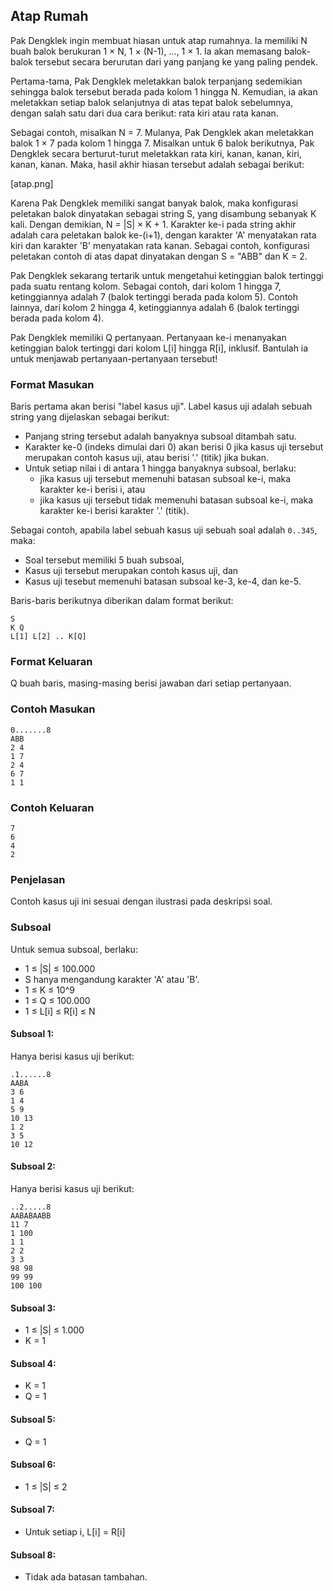 ## Atap Rumah

Pak Dengklek ingin membuat hiasan untuk atap rumahnya. Ia memiliki N buah balok berukuran 1 × N, 1 × (N-1), ..., 1 × 1. Ia akan memasang balok-balok tersebut secara berurutan dari yang panjang ke yang paling pendek.

Pertama-tama, Pak Dengklek meletakkan balok terpanjang sedemikian sehingga balok tersebut berada pada kolom 1 hingga N. Kemudian, ia akan meletakkan setiap balok selanjutnya di atas tepat balok sebelumnya, dengan salah satu dari dua cara berikut: rata kiri atau rata kanan.

Sebagai contoh, misalkan N = 7. Mulanya, Pak Dengklek akan meletakkan balok 1 × 7 pada kolom 1 hingga 7. Misalkan untuk 6 balok berikutnya, Pak Dengklek secara berturut-turut meletakkan rata kiri, kanan, kanan, kiri, kanan, kanan. Maka, hasil akhir hiasan tersebut adalah sebagai berikut:

[atap.png]

Karena Pak Dengklek memiliki sangat banyak balok, maka konfigurasi peletakan balok dinyatakan sebagai string S, yang disambung sebanyak K kali. Dengan demikian, N = |S| × K + 1. Karakter ke-i pada string akhir adalah cara peletakan balok ke-(i+1), dengan karakter 'A' menyatakan rata kiri dan karakter 'B' menyatakan rata kanan. Sebagai contoh, konfigurasi peletakan contoh di atas dapat dinyatakan dengan S = "ABB" dan K = 2.

Pak Dengklek sekarang tertarik untuk mengetahui ketinggian balok tertinggi pada suatu rentang kolom. Sebagai contoh, dari kolom 1 hingga 7, ketinggiannya adalah 7 (balok tertinggi berada pada kolom 5). Contoh lainnya, dari kolom 2 hingga 4, ketinggiannya adalah 6 (balok tertinggi berada pada kolom 4).

Pak Dengklek memiliki Q pertanyaan. Pertanyaan ke-i menanyakan ketinggian balok tertinggi dari kolom L[i] hingga R[i], inklusif. Bantulah ia untuk menjawab pertanyaan-pertanyaan tersebut!

### Format Masukan

Baris pertama akan berisi "label kasus uji". Label kasus uji adalah sebuah string yang dijelaskan sebagai berikut:

- Panjang string tersebut adalah banyaknya subsoal ditambah satu.
- Karakter ke-0 (indeks dimulai dari 0) akan berisi 0 jika kasus uji tersebut merupakan contoh kasus uji, atau berisi '.' (titik) jika bukan.
- Untuk setiap nilai i di antara 1 hingga banyaknya subsoal, berlaku:
  - jika kasus uji tersebut memenuhi batasan subsoal ke-i, maka karakter ke-i berisi i, atau
  - jika kasus uji tersebut tidak memenuhi batasan subsoal ke-i, maka karakter ke-i berisi karakter '.' (titik).

Sebagai contoh, apabila label sebuah kasus uji sebuah soal adalah `0..345`, maka:

- Soal tersebut memiliki 5 buah subsoal,
- Kasus uji tersebut merupakan contoh kasus uji, dan
- Kasus uji tesebut memenuhi batasan subsoal ke-3, ke-4, dan ke-5.

Baris-baris berikutnya diberikan dalam format berikut:

    S
    K Q
    L[1] L[2] .. K[Q]

### Format Keluaran

Q buah baris, masing-masing berisi jawaban dari setiap pertanyaan.

### Contoh Masukan

    0.......8
    ABB
    2 4
    1 7
    2 4
    6 7
    1 1

### Contoh Keluaran

    7
    6
    4
    2

### Penjelasan

Contoh kasus uji ini sesuai dengan ilustrasi pada deskripsi soal.

### Subsoal

Untuk semua subsoal, berlaku:

- 1 ≤ |S| ≤ 100.000
- S hanya mengandung karakter 'A' atau 'B'.
- 1 ≤ K ≤ 10^9
- 1 ≤ Q ≤ 100.000
- 1 ≤ L[i] ≤ R[i] ≤ N

#### Subsoal 1:

Hanya berisi kasus uji berikut:

    .1......8
    AABA
    3 6
    1 4
    5 9
    10 13
    1 2
    3 5
    10 12

#### Subsoal 2:

Hanya berisi kasus uji berikut:

    ..2.....8
    AABABAABB
    11 7
    1 100
    1 1
    2 2
    3 3
    98 98
    99 99
    100 100

#### Subsoal 3:

- 1 ≤ |S| ≤ 1.000
- K = 1

#### Subsoal 4:

- K = 1
- Q = 1

#### Subsoal 5:

- Q = 1

#### Subsoal 6:

- 1 ≤ |S| ≤ 2

#### Subsoal 7:

- Untuk setiap i, L[i] = R[i]

#### Subsoal 8:

- Tidak ada batasan tambahan.
